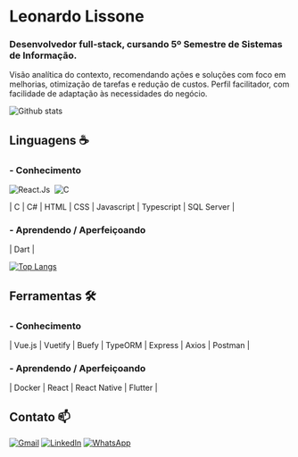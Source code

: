 # Leonardo Lissone 

### Desenvolvedor full-stack, cursando 5º Semestre de Sistemas de Informação. 

Visão analítica do contexto, recomendando ações e soluções com foco em melhorias, otimização de tarefas e redução de custos. Perfil facilitador, com facilidade de adaptação às necessidades do negócio.

![Github stats](https://github-readme-stats.vercel.app/api?username=Lissone&show_icons=true&theme=radical)

## Linguagens ☕

### - Conhecimento
![React.Js](https://img.shields.io/badge/-ReactJs-565656?logo=react&logoColor=white&style=for-the-badge)&nbsp;
![C](https://img.shields.io/badge/-C-565656?logo=c&logoColor=white&style=for-the-badge)&nbsp;

| C | C# | HTML | CSS | Javascript | Typescript | SQL Server |

### - Aprendendo / Aperfeiçoando

| Dart |

[![Top Langs](https://github-readme-stats.vercel.app/api/top-langs/?username=Lissone&langs_count=10&layout=compact&theme=radical)](https://github.com/Lissone/github-readme-stats)

## Ferramentas 🛠️

### - Conhecimento
| Vue.js | Vuetify | Buefy | TypeORM | Express | Axios | Postman |

### - Aprendendo / Aperfeiçoando

| Docker | React | React Native | Flutter |
  
## Contato 📫
  
[![Gmail](https://img.shields.io/badge/-GMAIL-D14836?style=for-the-badge&logo=gmail&logoColor=white)](mailto:leonardo.lissonez@gmail.com)
[![LinkedIn](https://img.shields.io/badge/-LINKEDIN-0077B5?style=for-the-badge&logo=linkedin&logoColor=white)](https://www.linkedin.com/in/lissone/)
[![WhatsApp](https://img.shields.io/badge/-WHATSAPP-00FF00?style=for-the-badge&logo=whatsApp&logoColor=white)](https://api.whatsapp.com/send?phone=5511910487619)
